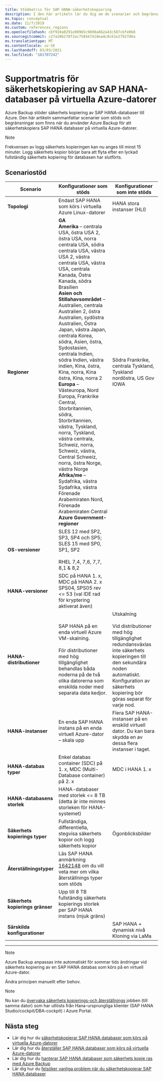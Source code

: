 ```yaml
---
title: Stödmatris för SAP HANA-säkerhetskopiering
description: I den här artikeln lär du dig om de scenarier och begränsningar som stöds när du använder Azure Backup för att säkerhetskopiera SAP HANA databaser på virtuella Azure-datorer.
ms.topic: conceptual
ms.date: 11/7/2019
ms.custom: references_regions
ms.openlocfilehash: cbf910a0291e90965c9698a8b2a43c587cbfe0b8
ms.sourcegitcommit: c27a20b278f2ac758447418ea4c8c61e27927d6a
ms.translationtype: MT
ms.contentlocale: sv-SE
ms.lasthandoff: 03/03/2021
ms.locfileid: "101707242"
---
```

# <a name="support-matrix-for-backup-of-sap-hana-databases-on-azure-vms"></a>Supportmatris för säkerhetskopiering av SAP HANA-databaser på virtuella Azure-datorer

Azure Backup stöder säkerhets kopiering av SAP HANA-databaser till Azure. Den här artikeln sammanfattar scenarier som stöds och begränsningar som finns när du använder Azure Backup för att säkerhetskopiera SAP HANA databaser på virtuella Azure-datorer.

> [!NOTE]
> Frekvensen av logg säkerhets kopieringen kan nu anges till minst 15 minuter. Logg säkerhets kopior börjar bara att flyta efter en lyckad fullständig säkerhets kopiering för databasen har slutförts.

## <a name="scenario-support"></a>Scenariostöd

| **Scenario**               | **Konfigurationer som stöds**                                | **Konfigurationer som inte stöds**                              |
| -------------------------- | ------------------------------------------------------------ | ------------------------------------------------------------ |
| **Topologi**               | Endast SAP HANA som körs i virtuella Azure Linux-datorer                    | HANA stora instanser (HLI)                                   |
| **Regioner**                   | **GA**<br> **Amerika** – centrala USA, östra USA 2, östra USA, norra centrala USA, södra centrala USA, västra USA 2, västra centrala USA, västra USA, centrala Kanada, Östra Kanada, södra Brasilien <br> **Asien och Stillahavsområdet** – Australien, centrala Australien 2, östra Australien, sydöstra Australien, Östra Japan, västra Japan, centrala Korea, södra, Asien, östra, Sydostasien, centrala Indien, södra Indien, västra indien, Kina, östra, Kina, norra, Kina östra, Kina, norra 2 <br> **Europa** – Västeuropa, Nord Europa, Frankrike Central, Storbritannien, södra, Storbritannien, västra, Tyskland, norra, Tyskland, västra centrala, Schweiz, norra, Schweiz, västra, Central Schweiz, norra, östra Norge, västra Norge <br> **Afrika/me** – Sydafrika, västra Sydafrika, västra Förenade Arabemiraten Nord, Förenade Arabemiraten Central  <BR>  **Azure Government-regioner** | Södra Frankrike, centrala Tyskland, Tyskland nordöstra, US Gov IOWA |
| **OS-versioner**            | SLES 12 med SP2, SP3, SP4 och SP5; SLES 15 med SP0, SP1, SP2 <br><br>  RHEL 7,4, 7,6, 7,7, 8,1 & 8,2                |                                             |
| **HANA-versioner**          | SDC på HANA 1. x, MDC på HANA 2. x SPS04, SPS05 rev <= 53 (val IDE rad för kryptering aktiverat även)      |                                                            |
| **HANA-distributioner**       | SAP HANA på en enda virtuell Azure VM-skalning. <br><br> För distributioner med hög tillgänglighet behandlas båda noderna på de två olika datorerna som enskilda noder med separata data kedjor.               | Utskalning <br><br> Vid distributioner med hög tillgänglighet redundansväxlas inte säkerhets kopieringen till den sekundära noden automatiskt. Konfiguration av säkerhets kopiering bör göras separat för varje nod.                                           |
| **HANA-instanser**         | En enda SAP HANA instans på en enda virtuell Azure-dator – skala upp | Flera SAP HANA-instanser på en enskild virtuell dator. Du kan bara skydda en av dessa flera instanser i taget.                  |
| **HANA-databas typer**    | Enkel databas container (SDC) på 1. x, MDC (Multi-Database container) på 2. x | MDC i HANA 1. x                                              |
| **HANA-databasens storlek**     | HANA-databaser med storlek <= 8 TB (detta är inte minnes storleken för HANA-systemet)               |                                                              |
| **Säkerhets kopierings typer**           | Fullständiga, differentiella, stegvisa säkerhets kopior och logg säkerhets kopior                          |  Ögonblicksbilder                                       |
| **Återställningstyper**          | Läs SAP HANA anmärkning [1642148](https://launchpad.support.sap.com/#/notes/1642148) om du vill veta mer om vilka återställnings typer som stöds |                                                              |
| **Säkerhets kopierings gränser**          | Upp till 8 TB fullständig säkerhets kopierings storlek per SAP HANA instans (mjuk gräns)         |                                                              |
| **Särskilda konfigurationer** |                                                              | SAP HANA + dynamisk nivå <br>  Kloning via LaMa        |

------

>[!NOTE]
>Azure Backup anpassas inte automatiskt för sommar tids ändringar vid säkerhets kopiering av en SAP HANA databas som körs på en virtuell Azure-dator.
>
>Ändra principen manuellt efter behov.

> [!NOTE]
> Nu kan du [övervaka säkerhets kopierings-och återställnings](./sap-hana-db-manage.md#monitor-manual-backup-jobs-in-the-portal) jobben (till samma dator) som har utlösts från Hana-ursprungliga klienter (SAP HANA Studio/cockpit/DBA-cockpit) i Azure Portal.

## <a name="next-steps"></a>Nästa steg

* Lär dig hur du [säkerhetskopierar SAP HANA databaser som körs på virtuella Azure-datorer](./backup-azure-sap-hana-database.md)
* Lär dig hur du [återställer SAP HANA databaser som körs på virtuella Azure-datorer](./sap-hana-db-restore.md)
* Lär dig hur du [hanterar SAP HANA databaser som säkerhets kopie ras med Azure Backup](sap-hana-db-manage.md)
* Lär dig hur du [felsöker vanliga problem när du säkerhetskopierar SAP HANA databaser](./backup-azure-sap-hana-database-troubleshoot.md)
